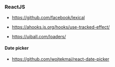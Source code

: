 ### ReactJS
- https://github.com/facebook/lexical

- https://ahooks.js.org/hooks/use-tracked-effect/

- https://uiball.com/loaders/

#### Date picker

- https://github.com/wojtekmaj/react-date-picker
